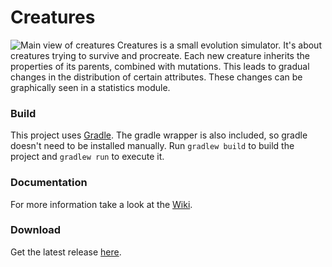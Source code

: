 # Creatures

![Main view of creatures](http://i.imgur.com/03Cn22F.png)
Creatures is a small evolution simulator. It's about creatures trying to survive and procreate.
Each new creature inherits the properties of its parents, combined with mutations. This leads to gradual changes in the
distribution of certain attributes. These changes can be graphically seen in a statistics module.

### Build

This project uses [Gradle](https://gradle.org/). The gradle wrapper is also included, so gradle doesn't need to be
installed manually.
Run ```gradlew build``` to build the project and ```gradlew run``` to execute it.

### Documentation

For more information take a look at the [Wiki](https://github.com/thopit/Creatures/wiki).

### Download

Get the latest release [here](https://github.com/thopit/Creatures/releases).

